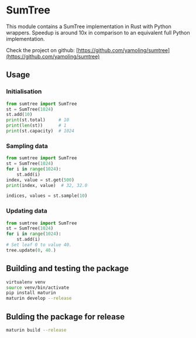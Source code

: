 # SumTree
This module contains a SumTree implementation in Rust with Python wrappers.
Speedup is around 10x in comparison to an equivalent full Python implementation.

Check the project on github: [https://github.com/yamoling/sumtree](https://github.com/yamoling/sumtree)

## Usage
### Initialisation
```python
from sumtree import SumTree
st = SumTree(1024)
st.add(10)
print(st.total)     # 10
print(len(st))      # 1
print(st.capacity)  # 1024
```

### Sampling data
```python
from sumtree import SumTree
st = SumTree(1024)
for i in range(1024):
    st.add(i)
index, value = st.get(500)
print(index, value)  # 32, 32.0

indices, values = st.sample(10)
```

### Updating data
```python
from sumtree import SumTree
st = SumTree(1024)
for i in range(1024):
    st.add(i)
# Set leaf 0 to value 40.
tree.update(0, 40.)
```


## Building and testing the package
```bash
virtualenv venv
source venv/bin/activate
pip install maturin
maturin develop --release
```

## Bulding the package for release
```bash
maturin build --release
```